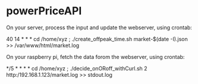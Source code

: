 # powerPriceAPI

On your server, process the input and update the webserver, using crontab:

40 14 * * *      cd /home/xyz ; ./create_offpeak_time.sh  market-$(date -I).json >> /var/www/html/market.log

On your raspberry pi, fetch the data forom the webserver, using crontab:

*/5 * * * * cd /home/xyz ; ./decide_onORoff_withCurl.sh 2 http:/192.168.1.123/market.log >> stdout.log
